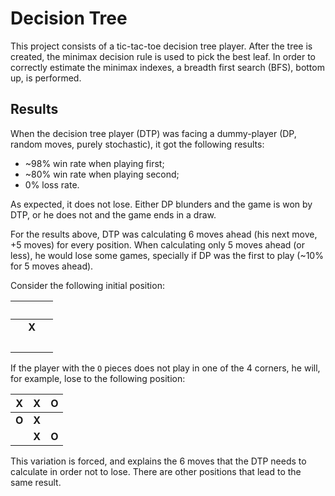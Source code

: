 # Decision Tree

This project consists of a tic-tac-toe decision tree player. After the tree is created, the minimax decision rule is used to pick the best leaf. In order to correctly estimate the minimax indexes, a breadth first search (BFS), bottom up, is performed.

## Results

When the decision tree player (DTP) was facing a dummy-player (DP, random moves, purely stochastic), it got the following results:

- ~98% win rate when playing first;
- ~80% win rate when playing second;
- 0% loss rate.

As expected, it does not lose. Either DP blunders and the game is won by DTP, or he does not and the game ends in a draw.

For the results above, DTP was calculating 6 moves ahead (his next move, +5 moves) for every position. When calculating only 5 moves ahead (or less), he would lose some games, specially if DP was the first to play (~10% for 5 moves ahead).

Consider the following initial position:

| &nbsp; | &nbsp; | &nbsp; |
| :----: | :----: | :----: |
| &nbsp; | **X**  | &nbsp; |
| &nbsp; | &nbsp; | &nbsp; |

If the player with the `O` pieces does not play in one of the 4 corners, he will, for example, lose to the following position:

| **X**  | **X** | **O** |
| :----: | :---: | :---: |
| **O**  | **X** |
| &nbsp; | **X** | **O** |

This variation is forced, and explains the 6 moves that the DTP needs to calculate in order not to lose. There are other positions that lead to the same result.
